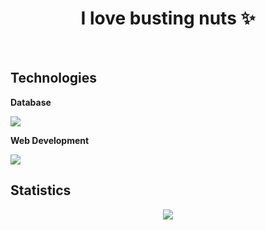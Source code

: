 <h1 align="center">I love busting nuts ✨</h1>
<br>


## Technologies  
**Database**

![](https://skillicons.dev/icons?i=mysql)


**Web Development**

![](https://skillicons.dev/icons?i=html,css,js,nodejs)


## Statistics
<div align="center">
<img src="http://github-profile-summary-cards.vercel.app/api/cards/profile-details?username=deltagamingch&theme=tokyonight"/>
</div>
